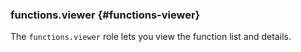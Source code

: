 ### functions.viewer {#functions-viewer}

The `functions.viewer` role lets you view the function list and details.
